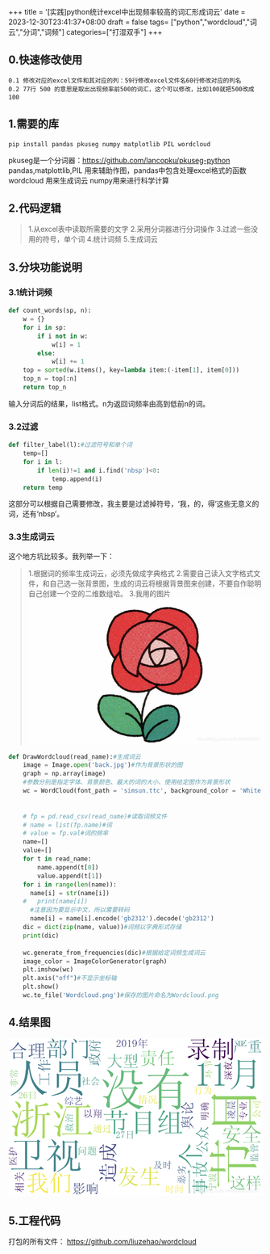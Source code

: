 +++
title = '[实践]python统计excel中出现频率较高的词汇形成词云'
date = 2023-12-30T23:41:37+08:00
draft = false
tags= ["python","wordcloud","词云","分词","词频"]
categories=["打湿双手"]
+++

## 0.快速修改使用
```
0.1 修改对应的excel文件和其对应的列：59行修改excel文件名60行修改对应的列名
0.2 77行 500 的意思是取出出现频率前500的词汇，这个可以修改，比如100就把500改成100
```
## 1.需要的库

```
pip install pandas pkuseg numpy matplotlib PIL wordcloud
```
pkuseg是一个分词器：https://github.com/lancopku/pkuseg-python 
pandas,matplottlib,PIL 用来辅助作图，pandas中包含处理excel格式的函数
wordcloud 用来生成词云
numpy用来进行科学计算
## 2.代码逻辑

> 1.从excel表中读取所需要的文字
> 2.采用分词器进行分词操作
> 3.过滤一些没用的符号，单个词
> 4.统计词频
> 5.生成词云
## 3.分块功能说明
### 3.1统计词频

```python
def count_words(sp, n):
    w = {}
    for i in sp:
        if i not in w:
            w[i] = 1
        else:
            w[i] += 1
    top = sorted(w.items(), key=lambda item:(-item[1], item[0]))
    top_n = top[:n]
    return top_n
```
输入分词后的结果，list格式。n为返回词频率由高到低前n的词。

### 3.2过滤

```python
def filter_label(l):#过滤符号和单个词
    temp=[]
    for i in l:
        if len(i)!=1 and i.find('nbsp')<0:
            temp.append(i)
    return temp
```
这部分可以根据自己需要修改，我主要是过滤掉符号，‘我，的，得’这些无意义的词，还有‘nbsp’。
### 3.3生成词云
这个地方坑比较多。我列举一下：

> 1.根据词的频率生成词云，必须先做成字典格式
> 2.需要自己读入文字格式文件，和自己选一张背景图，生成的词云将根据背景图来创建，不要自作聪明自己创建一个空的二维数组哈。
3.我用的图片
![](https://raw.githubusercontent.com/liuzehao/PictureManager/master/lib/dcc5e87e-fb5d-bca5-83d9-294b60b2eda5.png)

```python
def DrawWordcloud(read_name):#生成词云
    image = Image.open('back.jpg')#作为背景形状的图
    graph = np.array(image)
    #参数分别是指定字体、背景颜色、最大的词的大小、使用给定图作为背景形状
    wc = WordCloud(font_path = 'simsun.ttc', background_color = 'White', max_words = 50, mask = graph)


    # fp = pd.read_csv(read_name)#读取词频文件
    # name = list(fp.name)#词
    # value = fp.val#词的频率
    name=[]
    value=[]
    for t in read_name:
        name.append(t[0])
        value.append(t[1])
    for i in range(len(name)):
      name[i] = str(name[i])
    #   print(name[i])
      #注意因为要显示中文，所以需要转码
      name[i] = name[i].encode('gb2312').decode('gb2312')
    dic = dict(zip(name, value))#词频以字典形式存储
    print(dic)

    wc.generate_from_frequencies(dic)#根据给定词频生成词云
    image_color = ImageColorGenerator(graph)
    plt.imshow(wc)
    plt.axis("off")#不显示坐标轴
    plt.show()
    wc.to_file('Wordcloud.png')#保存的图片命名为Wordcloud.png
```
## 4.结果图
![](https://raw.githubusercontent.com/liuzehao/PictureManager/master/lib/954191c3-0c4d-7bae-3282-83a427a47cd1.png)
## 5.工程代码
打包的所有文件：
https://github.com/liuzehao/wordcloud
